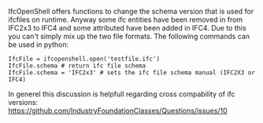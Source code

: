 IfcOpenShell offers functions to change the schema version that is used for ifcfiles on runtime. Anyway some ifc entities have been removed in from IFC2x3 to IFC4 and some attributed have been added in IFC4. Due to this you can't simply mix up the two file formats.
The following commands can be used in python:

`IfcFile = ifcopenshell.open('testfile.ifc')`  
`IfcFile.schema # return ifc file schema`  
`IfcFile.schema = 'IFC2x3' # sets the ifc file schema manual (IFC2X3 or IFC4)`  

In generel this discussion is helpfull regarding cross compability of ifc versions:  
https://github.com/IndustryFoundationClasses/Questions/issues/10


